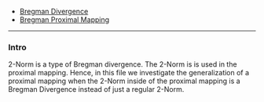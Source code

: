 - [Bregman Divergence](Bregman%20Divergence.md)
- [Bregman Proximal Mapping](Bregman%20Proximal%20Mapping.md)
---
### **Intro**

2-Norm is a type of Bregman divergence. 
The 2-Norm is is used in the proximal mapping. 
Hence, in this file we investigate the generalization of a proximal mapping when the 2-Norm inside of the proximal mapping is a Bregman Divergence instead of just a regular 2-Norm. 
